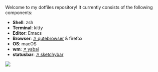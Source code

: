 Welcome to my dotfiles repository! It currently consists of the following components:

* **Shell**: zsh
* **Terminal**: kitty
* **Editor**: Emacs
* **Browser**: [&nearr;&nbsp;qutebrowser](https://github.com/qutebrowser/qutebrowser) & firefox
* **OS**: macOS
* **wm**: [&nearr;&nbsp;yabai](https://github.com/koekeishiya/yabai)
* **statusbar**: [&nearr;&nbsp;sketchybar](https://github.com/FelixKratz/SketchyBar)

![](resources/screenshot.png)
